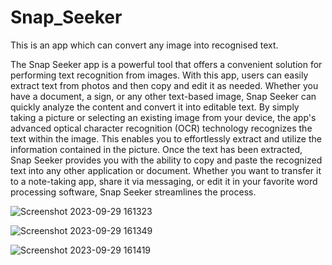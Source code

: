 # Snap_Seeker
This is an app which can convert any image into recognised text.

The Snap Seeker app is a powerful tool that offers a convenient solution for performing text recognition from images. 
With this app, users can easily extract text from photos and then copy and edit it as needed. Whether you have a document, a sign, or any other text-based image, Snap Seeker can quickly analyze the content 
and convert it into editable text. By simply taking a picture or selecting an existing image from your device, the app's advanced optical character recognition (OCR) technology recognizes the text within the image.
This enables you to effortlessly extract and utilize the information contained in the picture. Once the text has been extracted, Snap Seeker provides you with the ability to copy and paste the 
recognized text into any other application or document. Whether you want to transfer it to a note-taking app, share it via messaging, or edit it in your favorite word processing software,
Snap Seeker streamlines the process.

![Screenshot 2023-09-29 161323](https://github.com/Devanshuverma07/Snap_Seeker/assets/95126521/6ffb1294-52da-4c0d-a34f-9a62eccdead1)


![Screenshot 2023-09-29 161349](https://github.com/Devanshuverma07/Snap_Seeker/assets/95126521/02125388-42a2-4fe5-97e9-0216d7d6b741)


![Screenshot 2023-09-29 161419](https://github.com/Devanshuverma07/Snap_Seeker/assets/95126521/4a3f54be-f7cf-4d30-b04c-a151d1215c74)
